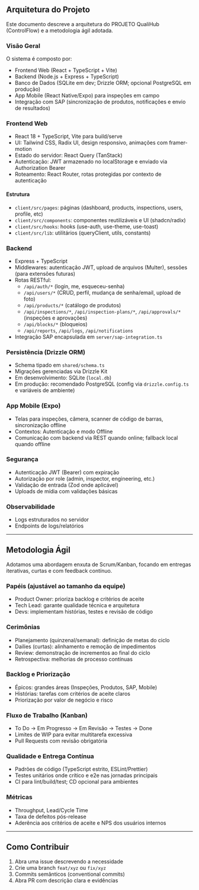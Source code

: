 ## Arquitetura do Projeto

Este documento descreve a arquitetura do PROJETO QualiHub (ControlFlow) e a metodologia ágil adotada.

### Visão Geral

O sistema é composto por:
- Frontend Web (React + TypeScript + Vite)
- Backend (Node.js + Express + TypeScript)
- Banco de Dados (SQLite em dev; Drizzle ORM; opcional PostgreSQL em produção)
- App Mobile (React Native/Expo) para inspeções em campo
- Integração com SAP (sincronização de produtos, notificações e envio de resultados)

### Frontend Web
- React 18 + TypeScript, Vite para build/serve
- UI: Tailwind CSS, Radix UI, design responsivo, animações com framer-motion
- Estado do servidor: React Query (TanStack)
- Autenticação: JWT armazenado no localStorage e enviado via Authorization Bearer
- Roteamento: React Router, rotas protegidas por contexto de autenticação

#### Estrutura
- `client/src/pages`: páginas (dashboard, products, inspections, users, profile, etc)
- `client/src/components`: componentes reutilizáveis e UI (shadcn/radix)
- `client/src/hooks`: hooks (use-auth, use-theme, use-toast)
- `client/src/lib`: utilitários (queryClient, utils, constants)

### Backend
- Express + TypeScript
- Middlewares: autenticação JWT, upload de arquivos (Multer), sessões (para extensões futuras)
- Rotas RESTful:
  - `/api/auth/*` (login, me, esqueceu-senha)
  - `/api/users/*` (CRUD, perfil, mudança de senha/email, upload de foto)
  - `/api/products/*` (catálogo de produtos)
  - `/api/inspections/*`, `/api/inspection-plans/*`, `/api/approvals/*` (inspeções e aprovações)
  - `/api/blocks/*` (bloqueios)
  - `/api/reports`, `/api/logs`, `/api/notifications`
- Integração SAP encapsulada em `server/sap-integration.ts`

### Persistência (Drizzle ORM)
- Schema tipado em `shared/schema.ts`
- Migrações gerenciadas via Drizzle Kit
- Em desenvolvimento: SQLite (`local.db`)
- Em produção: recomendado PostgreSQL (config via `drizzle.config.ts` e variáveis de ambiente)

### App Mobile (Expo)
- Telas para inspeções, câmera, scanner de código de barras, sincronização offline
- Contextos: Autenticação e modo Offline
- Comunicação com backend via REST quando online; fallback local quando offline

### Segurança
- Autenticação JWT (Bearer) com expiração
- Autorização por role (admin, inspector, engineering, etc.)
- Validação de entrada (Zod onde aplicável)
- Uploads de mídia com validações básicas

### Observabilidade
- Logs estruturados no servidor
- Endpoints de logs/relatórios

---

## Metodologia Ágil

Adotamos uma abordagem enxuta de Scrum/Kanban, focando em entregas iterativas, curtas e com feedback contínuo.

### Papéis (ajustável ao tamanho da equipe)
- Product Owner: prioriza backlog e critérios de aceite
- Tech Lead: garante qualidade técnica e arquitetura
- Devs: implementam histórias, testes e revisão de código

### Cerimônias
- Planejamento (quinzenal/semanal): definição de metas do ciclo
- Dailies (curtas): alinhamento e remoção de impedimentos
- Review: demonstração de incrementos ao final do ciclo
- Retrospectiva: melhorias de processo contínuas

### Backlog e Priorização
- Épicos: grandes áreas (Inspeções, Produtos, SAP, Mobile)
- Histórias: tarefas com critérios de aceite claros
- Priorização por valor de negócio e risco

### Fluxo de Trabalho (Kanban)
- To Do → Em Progresso → Em Revisão → Testes → Done
- Limites de WIP para evitar multitarefa excessiva
- Pull Requests com revisão obrigatória

### Qualidade e Entrega Contínua
- Padrões de código (TypeScript estrito, ESLint/Prettier)
- Testes unitários onde crítico e e2e nas jornadas principais
- CI para lint/build/test; CD opcional para ambientes

### Métricas
- Throughput, Lead/Cycle Time
- Taxa de defeitos pós-release
- Aderência aos critérios de aceite e NPS dos usuários internos

---

## Como Contribuir
1. Abra uma issue descrevendo a necessidade
2. Crie uma branch `feat/xyz` ou `fix/xyz`
3. Commits semânticos (conventional commits)
4. Abra PR com descrição clara e evidências


